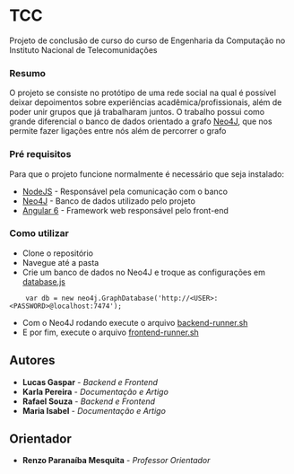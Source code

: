 # TCC

Projeto de conclusão de curso do curso de Engenharia da Computação no Instituto Nacional de Telecomunidações

### Resumo

O projeto se consiste no protótipo de uma rede social na qual é possível deixar depoimentos sobre experiências acadêmica/profissionais, além de poder unir grupos que já trabalharam juntos. O trabalho possui como grande diferencial o banco de dados orientado a grafo [Neo4J](https://neo4j.com/), que nos permite fazer ligações entre nós além de percorrer o grafo

### Pré requisitos

Para que o projeto funcione normalmente é necessário que seja instalado:
* [NodeJS](https://nodejs.org/en/)    - Responsável pela comunicação com o banco
* [Neo4J](https://neo4j.com/download/)     - Banco de dados utilizado pelo projeto
* [Angular 6](https://angular.io/) - Framework web responsável pelo front-end

### Como utilizar
* Clone o repositório
* Navegue até a pasta
* Crie um banco de dados no Neo4J e troque as configurações em [database.js](backend/config/database.js)  
```
    var db = new neo4j.GraphDatabase('http://<USER>:<PASSWORD>@localhost:7474');
```
* Com o Neo4J rodando execute o arquivo [backend-runner.sh](backend-runner.sh)
* E por fim, execute o arquivo [frontend-runner.sh](frontend-runner.sh)

## Autores

* **Lucas Gaspar** - *Backend e Frontend*
* **Karla Pereira** - *Documentação e Artigo*
* **Rafael Souza** - *Backend e Frontend*
* **Maria Isabel** - *Documentação e Artigo*

## Orientador
* **Renzo Paranaíba Mesquita** - *Professor Orientador*
